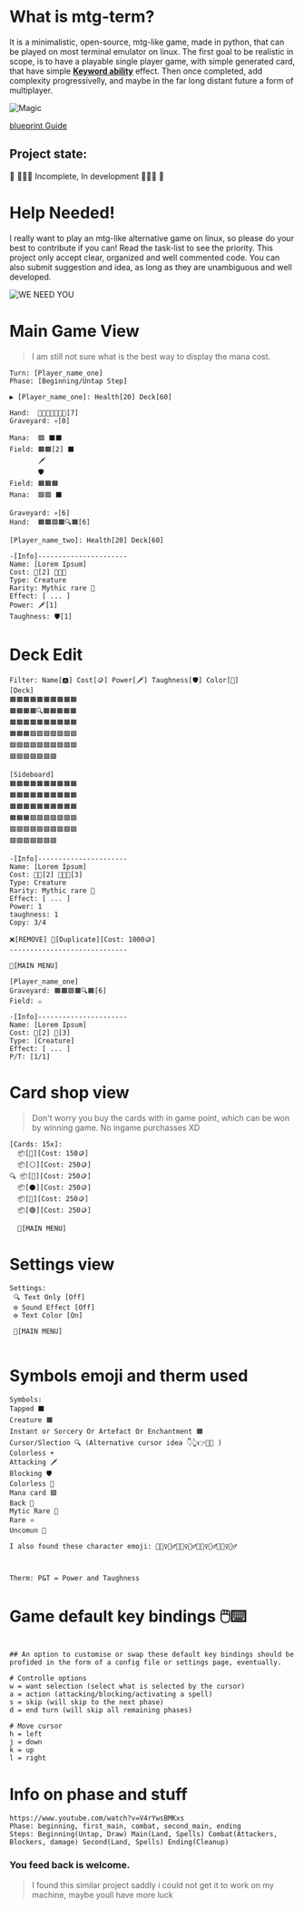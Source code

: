 # What is mtg-term?
It is a minimalistic, open-source, mtg-like game, made in python, that can be played on most terminal emulator on linux.
The first goal to be realistic in scope, is to have a playable single player game, with simple generated card, that have simple [__Keyword ability__](https://mtg.fandom.com/wiki/Keyword_ability) effect. Then once completed, add complexity progressivelly, and maybe in the far long distant future a form of multiplayer.

![Magic](https://external-content.duckduckgo.com/iu/?u=https%3A%2F%2Fwallup.net%2Fwp-content%2Fuploads%2F2016%2F04%2F10%2F315469-Magic_The_Gathering-fantasy_art-heroes-warrior.jpg&f=1&nofb=1)

[blueprint Guide](https://mtg.fandom.com/wiki)
## Project state:

🔧 🚧🚧🚧 Incomplete, In development 🚧🚧🚧 👷

# Help Needed!
I really want to play an mtg-like alternative game on linux, so please do your best to contribute if you can!
Read the task-list to see the priority.
This project only accept clear, organized and well commented code.
You can also submit suggestion and idea, as long as they are unambiguous and well developed.

![WE NEED YOU](https://external-content.duckduckgo.com/iu/?u=http%3A%2F%2Fwww.fau.edu%2Fsas%2Fimages%2FSAS%2520Volunteer%2520sign11.jpg&f=1&nofb=1)

# Main Game View
 > I am still not sure what is the best way to display the mana cost.
 ~~~
 Turn: [Player_name_one]
 Phase: [Beginning/Untap Step] 

 ▶️ [Player_name_one]: Health[20] Deck[60]
 
 Hand:  🔳🔳🔳🔳🔳🔳🔳[7] 
 Graveyard: 💀[0]
 
 Mana:  🟪 ⬛⬛
 Field: 🟫🟫[2] ⬛
        🗡️
        🛡️        
 Field: 🟫🟫🟫
 Mana:  🟪🟪 ⬛
 
 Graveyard: 💀[6]
 Hand:  🟧🟫🟪🟫🔍🟧[6]
 
 [Player_name_two]: Health[20] Deck[60]
 
 -[Info]----------------------
 Name: [Lorem Ipsum]
 Cost: 🚫[2] 🔵🔵🔵 
 Type: Creature
 Rarity: Mythic rare 🌟
 Effect: [ ... ]
 Power: 🗡️[1]
 Taughness: 🛡️[1]
 ~~~
 
 # Deck Edit
 ~~~
Filter: Name[🅰] Cost[🪙] Power[🗡️] Taughness[🛡️] Color[🚫]
[Deck]
🟫🟫🟫🟫🟫🟫🟫🟫🟫🟫
🟫🟫🟫🟫🔍🟫🟫🟫🟫🟫
🟫🟫🟫🟫🟧🟧🟧🟧🟧🟧
🟧🟧🟧🟪🟪🟪🟪🟪🟪🟪
🟪🟪🟪🟪🟪🟪🟪🟪🟪🟪
🟪🟪🟪🟪🟪🟪🟪

[Sideboard]
🟫🟫🟫🟫🟫🟫🟫🟫🟫🟫
🟫🟫🟫🟫🟫🟫🟫🟫🟫🟫
🟫🟫🟫🟫🟧🟧🟧🟧🟧🟧
🟧🟧🟧🟪🟪🟪🟪🟪🟪🟪
🟪🟪🟪🟪🟪🟪🟪🟪🟪🟪
🟪🟪🟪🟪🟪🟪🟪

 -[Info]----------------------
 Name: [Lorem Ipsum]
 Cost: 🚫🚫[2] 🔵🔵🔵[3]
 Type: Creature
 Rarity: Mythic rare 🌟
 Effect: [ ... ]
 Power: 1
 taughness: 1
 Copy: 3/4
 
❌[REMOVE] 👥[Duplicate][Cost: 1000🪙]
 -----------------------------
 
🚪[MAIN MENU]
~~~

 ~~~
 [Player_name_one] 
 Graveyard: 🟧🟫🟪🟫🔍🟧[6]
 Field: ⚔️
 
 -[Info]----------------------
 Name: [Lorem Ipsum]
 Cost: 🚫[2] 🔵[3]
 Type: [Creature]
 Effect: [ ... ]
 P/T: [1/1]
 ~~~
  
 # Card shop view
 
 > Don't worry you buy the cards with in game point, which can be won by winning game.
 > No ingame purchasses XD
~~~
[Cards: 15x]:
  📦[🚫][Cost: 150🪙]
  📦[⚪][Cost: 250🪙]
🔍 📦[🔵][Cost: 250🪙]
  📦[⚫][Cost: 250🪙]
  📦[🔴][Cost: 250🪙]
  📦[🟢][Cost: 250🪙]
 
  🚪[MAIN MENU]
~~~

# Settings view
~~~
Settings:
 🔍 Text Only [Off]
 ⚙️ Sound Effect [Off]
 ⚙️ Text Color [On]
 
 🚪[MAIN MENU]
 
~~~

 
 # Symbols emoji and therm used
 
 ~~~
 Symbols:
 Tapped ⬛
 Creature 🟫
 Instant or Sorcery Or Artefact Or Enchantment 🟧
 Cursor/Slection 🔍 (Alternative cursor idea 👇👆👉🤚💠 )
 Colorless +
 Attacking 🗡️
 Blocking 🛡️
 Colorless 🚫
 Mana card 🟪
 Back 🔳
 Mytic Rare 🌟
 Rare ⭐
 Uncomun 🥇
 
 I also found these character emoji: 🧙🧙‍♀️🧙‍♂️🧝🧝‍♀️🧝‍♂️🧛🧛‍♀️🧛‍♂️🧟🧟‍♀️🧟‍♂️

 
 
 Therm: P&T = Power and Taughness
 ~~~
 
 # Game default key bindings 🖱️⌨️
 
 ~~~
 
 ## An option to customise or swap these default key bindings should be profided in the form of a config file or settings page, eventually.
 
 # Controlle options
 w = want selection (select what is selected by the cursor)
 a = action (attacking/blocking/activating a spell)
 s = skip (will skip to the next phase)
 d = end turn (will skip all remaining phases)
 
 # Move cursor
 h = left
 j = down
 k = up
 l = right
 
 ~~~
 
 # Info on phase and stuff
 ~~~
 https://www.youtube.com/watch?v=V4rYwsBMKxs
 Phase: beginning, first_main, combat, second_main, ending
 Steps: Beginning(Untap, Draw) Main(Land, Spells) Combat(Attackers, Blockers, damage) Second(Land, Spells) Ending(Cleanup)
 ~~~
 
### You feed back is welcome.

> I found this similar project saddly i could not get it to work on my machine, maybe youll have more luck

